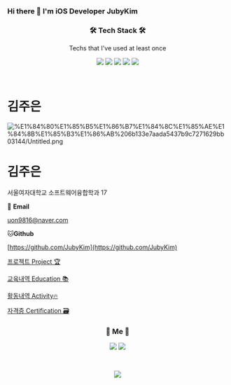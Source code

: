 ### Hi there 👋 I'm iOS Developer JubyKim


<h3 align="center">🛠 Tech Stack 🛠</h3>

<p align="center"> Techs that I've used at least once </p>

<p align="center">
<img src="https://img.shields.io/badge/Python-3766AB?style=flat-square&logo=Python&logoColor=white"/></a>
<img src="https://img.shields.io/badge/Java-007396?style=flat-square&logo=Java&logoColor=white"/></a> 
<img src="https://img.shields.io/badge/C++-00599C?style=flat-square&logo=C%2B%2B&logoColor=white"/></a>
<img src="https://img.shields.io/badge/Mysql-E6B91E?style=flat-square&logo=MySql&logoColor=white"/></a>
<img src="https://img.shields.io/badge/Swift-F05138?style=flat-square&logo=Swift&logoColor=white"/></a>


</p>

<br>

<div>

# 김주은

![%E1%84%80%E1%85%B5%E1%86%B7%E1%84%8C%E1%85%AE%E1%84%8B%E1%85%B3%E1%86%AB%206b133e7aada5437b9c7271629bb03144/Untitled.png](%E1%84%80%E1%85%B5%E1%86%B7%E1%84%8C%E1%85%AE%E1%84%8B%E1%85%B3%E1%86%AB%206b133e7aada5437b9c7271629bb03144/Untitled.png)

# 김주은

서울여자대학교 소프트웨어융합학과 17

📧 **Email**

uon9816@naver.com

🐱**Github**

[https://github.com/JubyKim](https://github.com/JubyKim) 

[프로젝트 Project 🏆 ](https://www.notion.so/1c3c2da97dc54e2ca933e0ab5fe8f68b)

[교육내역 Education 📚 ](https://www.notion.so/b9b7f6e4b62a4036abe1216f7061f8e9)

[활동내역 Activity🔥](https://www.notion.so/0cb37ff786ba4766bf7d9041b45c75d9)

[자격증 Certification 🗃️](https://www.notion.so/f0f125a8238746b6b5300636173c6776)
</div>


<h3 align="center"> 🧸 Me 🧸 </h3>
<p align="center">
  <a href="https://boiled-crowley-c85.notion.site/b49e5bcdffa3461091327a00744d4fe9"><img src="https://img.shields.io/badge/Notion-000000?style=flat-square&logo=Notion&logoColor=white&link=https://boiled-crowley-c85.notion.site/b49e5bcdffa3461091327a00744d4fe9"/></a>
  <a href="mailto:uon9816@naver.com"><img src="https://img.shields.io/badge/mail-d14836?style=flat-square&logo=mail&logoColor=white&link=uon9816@naver.com"/></a>
</p>
<br>


<p align="center">
  <a href="https://hits.seeyoufarm.com"><img src="https://hits.seeyoufarm.com/api/count/incr/badge.svg?url=https%3A%2F%2Fgithub.com%2FJubyKim&count_bg=%23ED6DA3&title_bg=%2386757E&icon=github.svg&icon_color=%23E1DEDE&title=hits&edge_flat=false"/></a>
</p>
